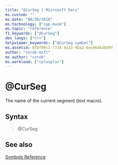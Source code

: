 ```yaml
---
title: "@CurSeg | Microsoft Docs"
ms.custom: ""
ms.date: "08/30/2018"
ms.technology: ["cpp-masm"]
ms.topic: "reference"
f1_keywords: ["@CurSeg"]
dev_langs: ["C++"]
helpviewer_keywords: ["@CurSeg symbol"]
ms.assetid: 8fbf90c1-7734-4113-9ba2-6ec664b3b59f
author: "corob-msft"
ms.author: "corob"
ms.workload: ["cplusplus"]
---
```

# @CurSeg

The name of the current segment (text macro).

## Syntax

> @CurSeg

## See also

[Symbols Reference](../../assembler/masm/symbols-reference.md)<br/>